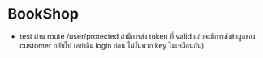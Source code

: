 # BookShop
* test ผ่าน route /user/protected ถ้ามีการส่ง token ที่ valid แล้วจะมีการส่งข้อมูลของ customer กลับไป (อย่าลืม login ก่อน ไม่งั้นพวก key ไม่เหมือนกัน)
